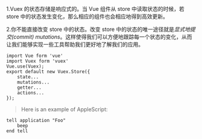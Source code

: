 1.Vuex 的状态存储是响应式的。当 Vue 组件从 store 中读取状态的时候，若 store 中的状态发生变化，那么相应的组件也会相应地得到高效更新。

2.你不能直接改变 store 中的状态。改变 store 中的状态的唯一途径就是*显式地提交(commit) mutations*。这样使得我们可以方便地跟踪每一个状态的变化，从而让我们能够实现一些工具帮助我们更好地了解我们的应用。
>
	import Vue form 'vue'
	import Vuex form 'vuex'
	Vue.use(Vuex);
	export default new Vuex.Store({
		state...
		mutations...
		getter...
		actions...
	});

>Here is an example of AppleScript:

    tell application "Foo"
        beep
    end tell